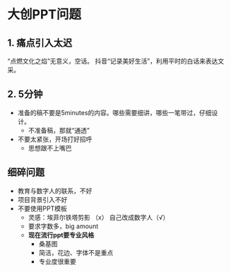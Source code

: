 

# 大创PPT问题

## 1. 痛点引入太迟


“点燃文化之焰”无意义，空话。
抖音“记录美好生活”，利用平时的白话来表达文采。

## 2. 5分钟
- 准备的稿不要是5minutes的内容。哪些需要细讲，哪些一笔带过，仔细设计。
  - 不准备稿，那就“通透”
- 不要太紧张，开场打好招呼
  - 思想跟不上嘴巴

## 细碎问题
- 教育与数字人的联系，不好
- 项目背景引入不好
- 不要使用PPT模板
  - 灵感：埃菲尔铁塔剪影 （x） 自己改成数字人（√）
  - 要求字数多，big amount
  - **现在流行ppt要专业风格**
    -  桑基图
    -  简洁，花边、字体不是重点
    -  专业度很重要